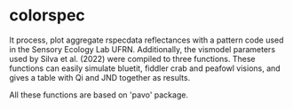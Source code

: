 # colorspec

It process, plot aggregate rspecdata reflectances with a pattern code used in the Sensory Ecology Lab UFRN. Additionally, the vismodel parameters used by Silva et al. (2022) were compiled to three functions. These functions can easily simulate bluetit, fiddler crab and peafowl visions, and gives a table with Qi and JND together as results.

All these functions are based on 'pavo' package.
 
